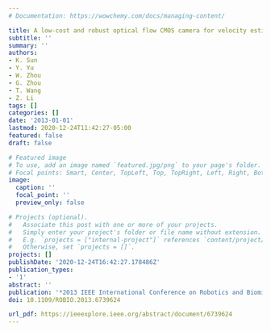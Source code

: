 ```yaml
---
# Documentation: https://wowchemy.com/docs/managing-content/

title: A low-cost and robust optical flow CMOS camera for velocity estimation
subtitle: ''
summary: ''
authors:
- K. Sun
- Y. Yu
- W. Zhou
- G. Zhou
- T. Wang
- Z. Li
tags: []
categories: []
date: '2013-01-01'
lastmod: 2020-12-24T11:42:27-05:00
featured: false
draft: false

# Featured image
# To use, add an image named `featured.jpg/png` to your page's folder.
# Focal points: Smart, Center, TopLeft, Top, TopRight, Left, Right, BottomLeft, Bottom, BottomRight.
image:
  caption: ''
  focal_point: ''
  preview_only: false

# Projects (optional).
#   Associate this post with one or more of your projects.
#   Simply enter your project's folder or file name without extension.
#   E.g. `projects = ["internal-project"]` references `content/project/deep-learning/index.md`.
#   Otherwise, set `projects = []`.
projects: []
publishDate: '2020-12-24T16:42:27.178486Z'
publication_types:
- '1'
abstract: ''
publication: '*2013 IEEE International Conference on Robotics and Biomimetics (ROBIO)*'
doi: 10.1109/ROBIO.2013.6739624

url_pdf: https://ieeexplore.ieee.org/abstract/document/6739624
---
```

